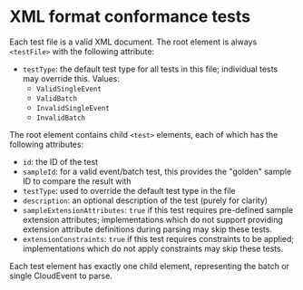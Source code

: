 ﻿# XML format conformance tests

Each test file is a valid XML document. The root element is always `<testFile>` with
the following attribute:

- `testType`: the default test type for all tests in this file;
  individual tests may override this. Values:
  - `ValidSingleEvent`
  - `ValidBatch`
  - `InvalidSingleEvent`
  - `InvalidBatch`

The root element contains child `<test>` elements, each of which has the following
attributes:

- `id`: the ID of the test
- `sampleId`: for a valid event/batch test, this provides the "golden"
  sample ID to compare the result with
- `testType`: used to override the default test type in the file
- `description`: an optional description of the test (purely for clarity)
- `sampleExtensionAttributes`: `true` if this test requires pre-defined sample extension attributes;
  implementations which do not support providing extension attribute definitions during
  parsing may skip these tests.
- `extensionConstraints`: `true` if this test requires constraints to be applied;
  implementations which do not apply constraints may skip these tests.

Each test element has exactly one child element, representing the batch or single CloudEvent
to parse.
